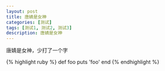 ```yaml
---
layout: post
title: 唐婧是女神
categories: [测试]
tags: [测试1, 测试2, 测试3]
description: 唐婧是女神
---
```

唐婧是女神，少打了一个字

{% highlight ruby %}
def foo
  puts 'foo'
end
{% endhighlight %}
